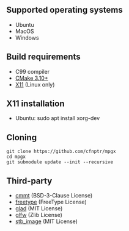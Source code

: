 ## Supported operating systems
* Ubuntu
* MacOS
* Windows

## Build requirements
* C99 compiler
* [CMake 3.10+](https://cmake.org/)
* [X11](https://www.x.org/) (Linux only)

## X11 installation
* Ubuntu: sudo apt install xorg-dev

## Cloning
```
git clone https://github.com/cfnptr/mpgx
cd mpgx
git submodule update --init --recursive
```

## Third-party
* [cmmt](https://github.com/cfnptr/cmmt) (BSD-3-Clause License)
* [freetype](https://www.freetype.org) (FreeType License)
* [glad](https://glad.dav1d.de) (MIT License)
* [glfw](https://www.glfw.org) (Zlib License)
* [stb_image](https://nothings.org) (MIT License)
